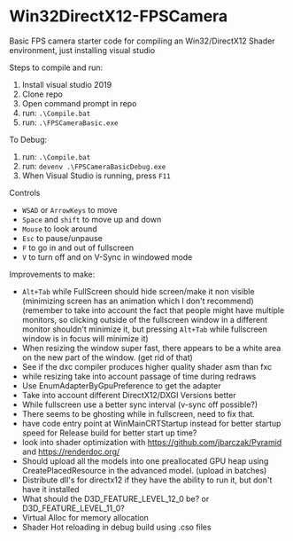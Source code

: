 # Win32DirectX12-FPSCamera
Basic FPS camera starter code for compiling an Win32/DirectX12 Shader environment, just installing visual studio


Steps to compile and run:
1) Install visual studio 2019
2) Clone repo
3) Open command prompt in repo
4) run: `.\Compile.bat`
5) run: `.\FPSCameraBasic.exe`

To Debug:
1) run: `.\Compile.bat`
2) run: `devenv .\FPSCameraBasicDebug.exe`
3) When Visual Studio is running, press `F11`

Controls
- `WSAD` or `ArrowKeys` to move
- `Space` and `shift` to move up and down
- `Mouse` to look around
- `Esc` to pause/unpause
- `F` to go in and out of fullscreen
- `V` to turn off and on V-Sync in windowed mode

Improvements to make:
- `Alt+Tab` while FullScreen should hide screen/make it non visible (minimizing screen has an animation which I don't recommend) (remember to take into account the fact that people might have multiple monitors, so clicking outside of the fullscreen window in a different monitor shouldn't minimize it, but pressing `Alt+Tab` while fullscreen window is in focus will minimize it)
- When resizing the window super fast, there appears to be a white area on the new part of the window. (get rid of that)
- See if the dxc compiler produces higher quality shader asm than fxc
- while resizing take into account passage of time during redraws
- Use EnumAdapterByGpuPreference to get the adapter
- Take into account different DirectX12/DXGI Versions better
- While fullscreen use a better sync interval (v-sync off possible?)
- There seems to be ghosting while in fullscreen, need to fix that.
- have code entry point at WinMainCRTStartup instead for better startup speed for Release build for better start up time?
- look into shader optimization with https://github.com/jbarczak/Pyramid and https://renderdoc.org/
- Should upload all the models into one preallocated GPU heap using CreatePlacedResource in the advanced model. (upload in batches)
- Distribute dll's for directx12 if they have the ability to run it, but don't have it installed
- What should the D3D_FEATURE_LEVEL_12_0 be? or D3D_FEATURE_LEVEL_11_0?
- Virtual Alloc for memory allocation
- Shader Hot reloading in debug build using .cso files
